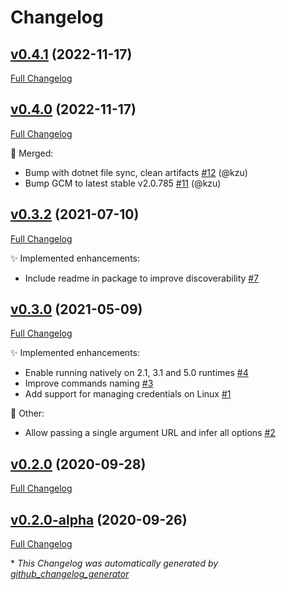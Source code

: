 # Changelog

## [v0.4.1](https://github.com/devlooped/dotnet-gcm/tree/v0.4.1) (2022-11-17)

[Full Changelog](https://github.com/devlooped/dotnet-gcm/compare/v0.4.0...v0.4.1)

## [v0.4.0](https://github.com/devlooped/dotnet-gcm/tree/v0.4.0) (2022-11-17)

[Full Changelog](https://github.com/devlooped/dotnet-gcm/compare/v0.3.2...v0.4.0)

:twisted_rightwards_arrows: Merged:

- Bump with dotnet file sync, clean artifacts [\#12](https://github.com/devlooped/dotnet-gcm/pull/12) (@kzu)
- Bump GCM to latest stable v2.0.785 [\#11](https://github.com/devlooped/dotnet-gcm/pull/11) (@kzu)

## [v0.3.2](https://github.com/devlooped/dotnet-gcm/tree/v0.3.2) (2021-07-10)

[Full Changelog](https://github.com/devlooped/dotnet-gcm/compare/v0.3.0...v0.3.2)

:sparkles: Implemented enhancements:

- Include readme in package to improve discoverability [\#7](https://github.com/devlooped/dotnet-gcm/issues/7)

## [v0.3.0](https://github.com/devlooped/dotnet-gcm/tree/v0.3.0) (2021-05-09)

[Full Changelog](https://github.com/devlooped/dotnet-gcm/compare/v0.2.0...v0.3.0)

:sparkles: Implemented enhancements:

- Enable running natively on 2.1, 3.1 and 5.0 runtimes [\#4](https://github.com/devlooped/dotnet-gcm/issues/4)
- Improve commands naming [\#3](https://github.com/devlooped/dotnet-gcm/issues/3)
- Add support for managing credentials on Linux [\#1](https://github.com/devlooped/dotnet-gcm/issues/1)

:hammer: Other:

- Allow passing a single argument URL and infer all options [\#2](https://github.com/devlooped/dotnet-gcm/issues/2)

## [v0.2.0](https://github.com/devlooped/dotnet-gcm/tree/v0.2.0) (2020-09-28)

[Full Changelog](https://github.com/devlooped/dotnet-gcm/compare/v0.2.0-alpha...v0.2.0)

## [v0.2.0-alpha](https://github.com/devlooped/dotnet-gcm/tree/v0.2.0-alpha) (2020-09-26)

[Full Changelog](https://github.com/devlooped/dotnet-gcm/compare/7a4b7c4ae2bb7ce051ef1ebddf3c36bc2085254b...v0.2.0-alpha)



\* *This Changelog was automatically generated by [github_changelog_generator](https://github.com/github-changelog-generator/github-changelog-generator)*
